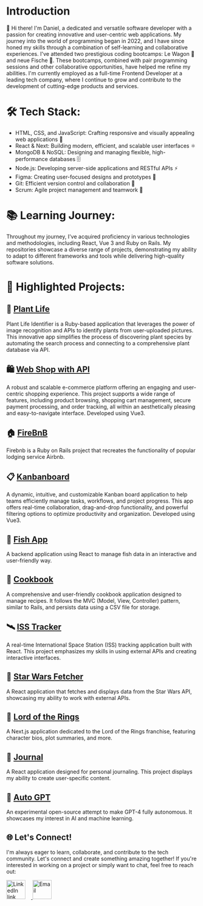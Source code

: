 # Introduction

👋 Hi there! 
I'm Daniel, a dedicated and versatile software developer with a passion for creating innovative and user-centric web applications. My journey into the world of programming began in 2022, and I have since honed my skills through a combination of self-learning and collaborative experiences. I've attended two prestigious coding bootcamps: Le Wagon 🚂 and neue Fische 🐠. These bootcamps, combined with pair programming sessions and other collaborative opportunities, have helped me refine my abilities. I'm currently employed as a full-time Frontend Developer at a leading tech company, where I continue to grow and contribute to the development of cutting-edge products and services.

# 🛠️ Tech Stack:

- HTML, CSS, and JavaScript: 
Crafting responsive and visually appealing web applications 🎨
- React & Next: 
Building modern, efficient, and scalable user interfaces ⚛️
- MongoDB & NoSQL: 
Designing and managing flexible, high-performance databases 🗄️
- Node.js: 
Developing server-side applications and RESTful APIs ⚡
- Figma: 
Creating user-focused designs and prototypes 📐
- Git: 
Efficient version control and collaboration 🤝
- Scrum: 
Agile project management and teamwork 🚀

# 📚 Learning Journey:

Throughout my journey, I've acquired proficiency in various technologies and methodologies, including React, Vue 3 and Ruby on Rails. My repositories showcase a diverse range of projects, demonstrating my ability to adapt to different frameworks and tools while delivering high-quality software solutions.

# 🌟 Highlighted Projects:

## 🌿 [Plant Life](https://github.com/Danielschuetzle/plantlife)

Plant Life Identifier is a Ruby-based application that leverages the power of image recognition and APIs to identify plants from user-uploaded pictures. This innovative app simplifies the process of discovering plant species by automating the search process and connecting to a comprehensive plant database via API.

## 🛍️ [Web Shop with API](https://github.com/Danielschuetzle/Vue-3-Shop-mit-Composition-API)
A robust and scalable e-commerce platform offering an engaging and user-centric shopping experience. This project supports a wide range of features, including product browsing, shopping cart management, secure payment processing, and order tracking, all within an aesthetically pleasing and easy-to-navigate interface. Developed using Vue3.


## 🏠 [FireBnB](https://github.com/Danielschuetzle/Rails-FireBnB)
Firebnb is a Ruby on Rails project that recreates the functionality of popular lodging service Airbnb. 

## 📋 [Kanbanboard](https://github.com/Danielschuetzle/Vue-3-Kanbanboard-App)
A dynamic, intuitive, and customizable Kanban board application to help teams efficiently manage tasks, workflows, and project progress. This app offers real-time collaboration, drag-and-drop functionality, and powerful filtering options to optimize productivity and organization. Developed using Vue3.

## 🐠 [Fish App](https://github.com/Danielschuetzle/backend-react-fish-app)
A backend application using React to manage fish data in an interactive and user-friendly way.

## 📒 [Cookbook](https://github.com/Danielschuetzle/Cookbook-with-Ruby)
A comprehensive and user-friendly cookbook application designed to manage recipes. It follows the MVC (Model, View, Controller) pattern, similar to Rails, and persists data using a CSV file for storage.

## 🛰️ [ISS Tracker](https://github.com/Danielschuetzle/react-data-fetching-iss-tracker)
A real-time International Space Station (ISS) tracking application built with React. This project emphasizes my skills in using external APIs and creating interactive interfaces.

## 🌌 [Star Wars Fetcher](https://github.com/Danielschuetzle/react-data-fetching-star-wars)
A React application that fetches and displays data from the Star Wars API, showcasing my ability to work with external APIs.

## 💍 [Lord of the Rings](https://github.com/Danielschuetzle/Next-JS-Lord-of-the-Rings-App)
A Next.js application dedicated to the Lord of the Rings franchise, featuring character bios, plot summaries, and more.

## 📝 [Journal](https://github.com/Danielschuetzle/React-Journal-App)
A React application designed for personal journaling. This project displays my ability to create user-specific content.

## 🤖 [Auto GPT](https://github.com/Danielschuetzle/Auto-GPT)
An experimental open-source attempt to make GPT-4 fully autonomous. It showcases my interest in AI and machine learning.

## 🌐 Let's Connect!

I'm always eager to learn, collaborate, and contribute to the tech community. Let's connect and create something amazing together! If you're interested in working on a project or simply want to chat, feel free to reach out:

<a href="https://de.linkedin.com/in/danielschuetzle">
    <img width="50" src="https://user-images.githubusercontent.com/102250825/232706104-afcaf0a6-c9ba-42b5-8e27-ee360b5c73a1.png" alt="LinkedIn link" style="padding-right:15px;">
</a>
<a href="mailto:Daniel.schuetzle@digital-now.org">
    <img width="50" src="https://user-images.githubusercontent.com/102250825/232706171-10112536-9e81-4e9c-abfe-208f434c9040.png" alt="Email ">
</a>


